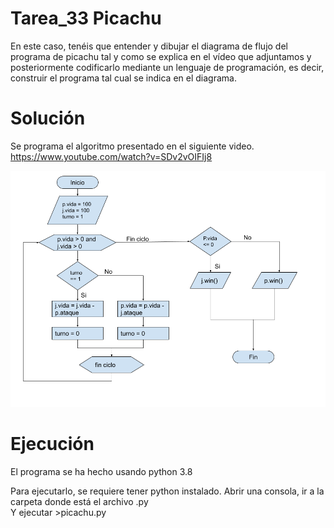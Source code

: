 
# Tarea_33 Picachu

En este caso, tenéis que entender y dibujar el diagrama de flujo del programa de picachu tal y como
se explica en el vídeo que adjuntamos y posteriormente codificarlo mediante un lenguaje de
programación, es decir, construir el programa tal cual se indica en el diagrama.  

# Solución

Se programa el algoritmo presentado en el siguiente video.  
https://www.youtube.com/watch?v=SDv2vOIFIj8  

![Diagrama de Flujo](picachu.png)  


# Ejecución

El programa se ha hecho usando python 3.8  
  
Para ejecutarlo, se requiere tener python instalado. Abrir una consola, ir a la carpeta donde está el archivo .py  
Y ejecutar >picachu.py  

